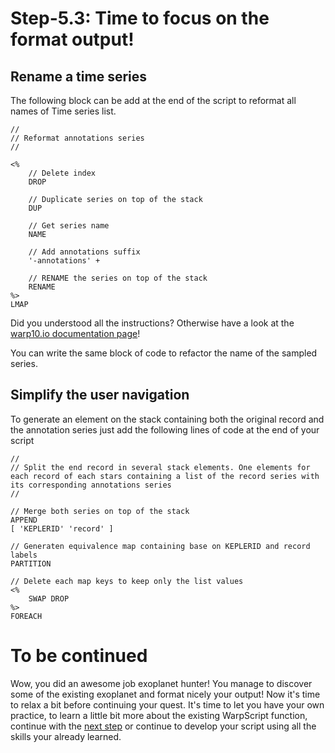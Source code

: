 # Step-5.3: Time to focus on the format output!

## Rename a time series

The following block can be add at the end of the script to reformat all names of Time series list.

```
//
// Reformat annotations series
//

<%
    // Delete index
    DROP

    // Duplicate series on top of the stack
    DUP

    // Get series name
    NAME

    // Add annotations suffix
    '-annotations' +

    // RENAME the series on top of the stack
    RENAME
%>
LMAP
```

Did you understood all the instructions? Otherwise have a look at the [warp10.io documentation page](http://192.168.1.3:8082/reference/reference/)!

You can write the same block of code to refactor the name of the sampled series.

## Simplify the user navigation

To generate an element on the stack containing both the original record and the annotation series just add the following lines of code at the end of your script

```
//
// Split the end record in several stack elements. One elements for each record of each stars containing a list of the record series with its corresponding annotations series 
//

// Merge both series on top of the stack
APPEND
[ 'KEPLERID' 'record' ]

// Generaten equivalence map containing base on KEPLERID and record labels
PARTITION

// Delete each map keys to keep only the list values 
<%
    SWAP DROP
%>
FOREACH

```

# To be continued

Wow, you did an awesome job exoplanet hunter! You manage to discover some of the existing exoplanet and format nicely your output! Now it's time to relax a bit before continuing your quest. It's time to let you have your own practice, to learn a little bit more about the existing WarpScript function, continue with the [next step](/step-6-Going-further/README.md) or continue to develop your script using all the skills your already learned.